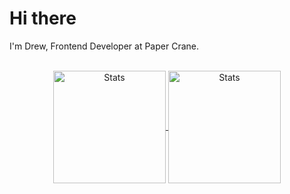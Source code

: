 # Hi there

I'm Drew, Frontend Developer at Paper Crane.

<br>

<div align="center">
  <a href="https://github.com/kito0?tab=repositories">
    <img src="https://github-readme-stats.vercel.app/api?username=kito0&theme=dracula" alt="Stats" align="center" height="180" />
  </a>
  <a href="https://github.com/kito0?tab=repositories">
    <img src="https://github-readme-stats.vercel.app/api/top-langs/?username=kito0&theme=dracula&layout=compact" alt="Stats" align="center" height="180" />
  </a>
</div>

<!--

## 🔭 I’m currently working on

## 🌱 I’m currently learning ...
## 👯 I’m looking to collaborate on ...
## 🤔 I’m looking for help with ...
## 💬 Ask me about ...
## 📫 How to reach me: ...

-->
